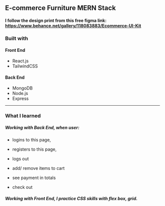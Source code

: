 ## E-commerce Furniture MERN Stack
#### I follow the design print from this free figma link: https://www.behance.net/gallery/118083883/Ecommerce-UI-Kit



### Built with
#### Front End
* React.js 
* TailwindCSS
#### Back End
* MongoDB
* Node.js
* Express
---
### What I learned

##### Working with Back End, when user: 
 * logins to this page, 
 * registers to this page, 
 * logs out
 
 * add/ remove items to cart
 * see payment in totals
 * check out
##### Working with Front End, I practice CSS skills with flex box, grid.

